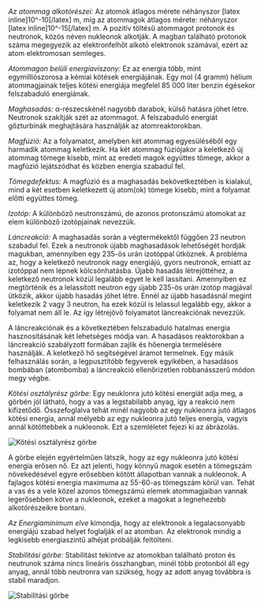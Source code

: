 *Az atommag alkotórészei:*
Az atomok átlagos mérete néhányszor [latex inline]10^-10[/latex] m, míg az atommagok átlagos mérete: néhányszor [latex inline]10^-15[/latex] m. A pozitív töltésű atommagot protonok és neutronok, közös néven nukleonok alkotják. A magban található protonok száma megegyezik az elektronfelhőt alkotó elektronok számával, ezért az atom elektromosan semleges.

*Atommagon belüli energiaviszony:*
Ez az energia több, mint egymilliószorosa a kémiai kötések energiájának. Egy mol (4 gramm) hélium atommagjainak teljes kötési energiája megfelel 85 000 liter benzin égésekor felszabaduló energiának.

*Maghasadás:*
α-részecskénél nagyobb darabok, külső hatásra jöhet létre. Neutronok szakítják szét az atommagot. A felszabaduló energiát gőzturbinák meghajtására használják az atomreaktorokban.

*Magfúzió:*
Az a folyamatot, amelyben két atommag egyesüléséből egy harmadik atommag keletkezik. Ha két atommag fúziójakor a keletkező új atommag tömege kisebb, mint az eredeti magok együttes tömege, akkor a magfúzió lejátszódhat és közben energia szabadul fel.

*Tömegdefektus:*
A magfúzió és a maghasadás bekövetkeztében is kialakul, mind a két esetben keletkezett új atom(ok) tömege kisebb, mint a folyamat előtti együttes tömeg.

*Izotóp:*
A különböző neutronszámú, de azonos protonszámú atomokat az elem különböző izotópjainak nevezzük.

*Láncreakció:*
A maghasadás során a végtermékektől függően 23 neutron szabadul fel. Ezek a neutronok újabb maghasadások lehetőségét hordják magukban, amennyiben egy 235-ös urán izotóppal ütköznek. A probléma az, hogy a keletkező neutronok nagy energiájú, gyors neutronok, emiatt az izotóppal nem lépnek kölcsönhatásba. Újabb hasadás létrejöttéhez, a keletkező neutronok közül legalább egyet le kell lassítani. Amennyiben ez megtörténik és a lelassított neutron egy újabb 235-ös urán izotóp magjával ütközik, akkor újabb hasadás jöhet létre. Ennél az újabb hasadásnál megint keletkezik 2 vagy 3 neutron, ha ezek közül is lelassul legalább egy, akkor a folyamat nem áll le. Az így létrejövő folyamatot láncreakciónak nevezzük.

A láncreakciónak és a következtében felszabaduló hatalmas energia hasznosításának két lehetséges módja van. A hasadásos reaktorokban a láncreakció szabályzott formában zajlik és hőenergia termelésére használják. A keletkező hő segítségével áramot termelnek. Egy másik felhasználás során, a legpusztítóbb fegyverek egyikében, a hasadásos bombában (atombomba) a láncreakció ellenőrizetlen robbanásszerű módon megy végbe.

*Kötési osztályrész görbe:*
Egy neuklonra jutó kötési energiát adja meg, a görbén jól látható, hogy a vas a legstabilabb anyag, így a reakció nem kifizetődő. Összefoglalva tehát minél nagyobb az egy nukleonra jutó átlagos kötési energia, annál mélyebb az egy nukleonra jutó teljes energia, vagyis annál kötöttebbek a nukleonok. Ezt a szemléletet fejezi ki az ábrázolás.

![Kötési osztályrész görbe](http://i.imgur.com/N9a3t0p.png)

A görbe elején egyértelműen látszik, hogy az egy nukleonra jutó kötési energia erősen nő. Ez azt jelenti, hogy könnyű magok esetén a tömegszám növekedésével egyre erősebben kötött állapotban vannak a nukleonok. A fajlagos kötési energia maximuma az 55-60-as tömegszám körül van. Tehát a vas és a vele közel azonos tömegszámú elemek atommagjaiban vannak legerősebben kötve a nukleonok, ezeket a magokat a legnehezebb alkotórészeikre bontani.

*Az Energiaminimum elve* kimondja, hogy az elektronok a legalacsonyabb energiájú szabad helyet foglalják el az atomban. Az elektronok mindig a legkisebb energiaszintű alhéjat próbálják feltölteni.

*Stabilitási görbe:*
Stabilitást tekintve az atomokban található proton és neutrunok száma nincs lineáris összhangban, minél több protonból áll egy anyag, annál több neutronra van szükség, hogy az adott anyag továbbra is stabil maradjon.

![Stabilitási görbe](http://i.imgur.com/RCj3Fon.png)
